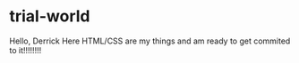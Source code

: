 # trial-world

Hello,
Derrick Here HTML/CSS are my things and am ready to get commited to it!!!!!!!!








